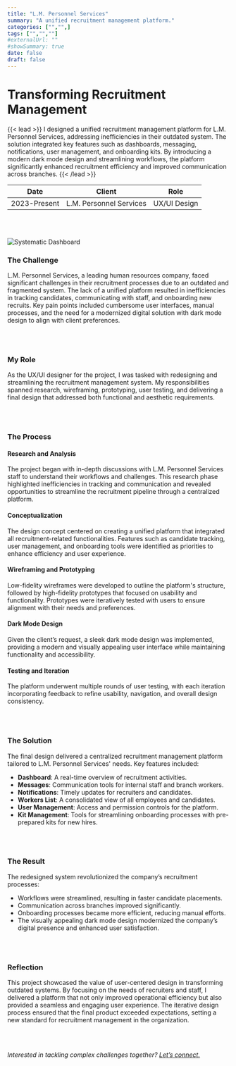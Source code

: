 ```yaml
---
title: "L.M. Personnel Services"
summary: "A unified recruitment management platform."
categories: ["","",]
tags: ["","",""]
#externalUrl: ""
#showSummary: true
date: false
draft: false
---
```


# Transforming Recruitment Management  

{{< lead >}}
I designed a unified recruitment management platform for L.M. Personnel Services, addressing inefficiencies in their outdated system. The solution integrated key features such as dashboards, messaging, notifications, user management, and onboarding kits. By introducing a modern dark mode design and streamlining workflows, the platform significantly enhanced recruitment efficiency and improved communication across branches.
{{< /lead >}}


| Date   | Client     | Role   |
| --------- | -------- | ------ |
| 2023-Present | L.M. Personnel Services | UX/UI Design |


<br></br>

![](/pic1.png "Systematic Dashboard")


### **The Challenge**  
L.M. Personnel Services, a leading human resources company, faced significant challenges in their recruitment processes due to an outdated and fragmented system. The lack of a unified platform resulted in inefficiencies in tracking candidates, communicating with staff, and onboarding new recruits. Key pain points included cumbersome user interfaces, manual processes, and the need for a modernized digital solution with dark mode design to align with client preferences.  

<br></br>

### **My Role**  
As the UX/UI designer for the project, I was tasked with redesigning and streamlining the recruitment management system. My responsibilities spanned research, wireframing, prototyping, user testing, and delivering a final design that addressed both functional and aesthetic requirements.  

<br></br>

### **The Process**  

#### **Research and Analysis**  
The project began with in-depth discussions with L.M. Personnel Services staff to understand their workflows and challenges. This research phase highlighted inefficiencies in tracking and communication and revealed opportunities to streamline the recruitment pipeline through a centralized platform.  

#### **Conceptualization**  
The design concept centered on creating a unified platform that integrated all recruitment-related functionalities. Features such as candidate tracking, user management, and onboarding tools were identified as priorities to enhance efficiency and user experience.  

#### **Wireframing and Prototyping**  
Low-fidelity wireframes were developed to outline the platform's structure, followed by high-fidelity prototypes that focused on usability and functionality. Prototypes were iteratively tested with users to ensure alignment with their needs and preferences.  

#### **Dark Mode Design**  
Given the client’s request, a sleek dark mode design was implemented, providing a modern and visually appealing user interface while maintaining functionality and accessibility.  

#### **Testing and Iteration**  
The platform underwent multiple rounds of user testing, with each iteration incorporating feedback to refine usability, navigation, and overall design consistency.  

<br></br>

### **The Solution**  
The final design delivered a centralized recruitment management platform tailored to L.M. Personnel Services' needs. Key features included:  
- **Dashboard**: A real-time overview of recruitment activities.  
- **Messages**: Communication tools for internal staff and branch workers.  
- **Notifications**: Timely updates for recruiters and candidates.  
- **Workers List**: A consolidated view of all employees and candidates.  
- **User Management**: Access and permission controls for the platform.  
- **Kit Management**: Tools for streamlining onboarding processes with pre-prepared kits for new hires.  

<br></br>

### **The Result**  
The redesigned system revolutionized the company’s recruitment processes:  
- Workflows were streamlined, resulting in faster candidate placements.  
- Communication across branches improved significantly.  
- Onboarding processes became more efficient, reducing manual efforts.  
- The visually appealing dark mode design modernized the company’s digital presence and enhanced user satisfaction.  

<br></br>

### **Reflection**  
This project showcased the value of user-centered design in transforming outdated systems. By focusing on the needs of recruiters and staff, I delivered a platform that not only improved operational efficiency but also provided a seamless and engaging user experience. The iterative design process ensured that the final product exceeded expectations, setting a new standard for recruitment management in the organization.  



<br></br>

*Interested in tackling complex challenges together? [Let’s connect.](mailto:mos.czn@gmail.com)*  